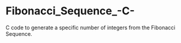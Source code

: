 # Fibonacci_Sequence_-C-
C code to generate a specific number of integers from the Fibonacci Sequence. 
